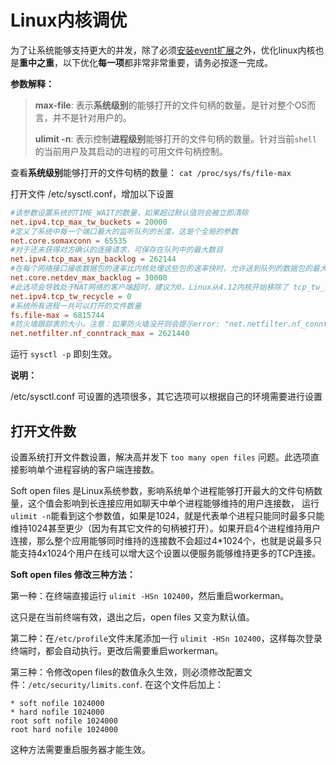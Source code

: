 # Linux内核调优

为了让系统能够支持更大的并发，除了必须[安装event扩展](../install/install.md)之外，优化linux内核也是**重中之重**，以下优化**每一项**都非常非常重要，请务必按逐一完成。

**参数解释：** 

> **max-file**: 表示**系统级别**的能够打开的文件句柄的数量。是针对整个OS而言，并不是针对用户的。
> 
> **ulimit -n**: 表示控制**进程级别**能够打开的文件句柄的数量。针对当前`shell`的当前用户及其启动的进程的可用文件句柄控制。

查看**系统级别**能够打开的文件句柄的数量： `cat /proc/sys/fs/file-max`

打开文件 /etc/sysctl.conf，增加以下设置
```conf
#该参数设置系统的TIME_WAIT的数量，如果超过默认值则会被立即清除
net.ipv4.tcp_max_tw_buckets = 20000
#定义了系统中每一个端口最大的监听队列的长度，这是个全局的参数
net.core.somaxconn = 65535
#对于还未获得对方确认的连接请求，可保存在队列中的最大数目
net.ipv4.tcp_max_syn_backlog = 262144
#在每个网络接口接收数据包的速率比内核处理这些包的速率快时，允许送到队列的数据包的最大数目
net.core.netdev_max_backlog = 30000
#此选项会导致处于NAT网络的客户端超时，建议为0。Linux从4.12内核开始移除了 tcp_tw_recycle 配置，如果报错"No such file or directory"请忽略
net.ipv4.tcp_tw_recycle = 0
#系统所有进程一共可以打开的文件数量
fs.file-max = 6815744
#防火墙跟踪表的大小。注意：如果防火墙没开则会提示error: "net.netfilter.nf_conntrack_max" is an unknown key，忽略即可
net.netfilter.nf_conntrack_max = 2621440
```
运行 `sysctl -p` 即刻生效。

**说明：**

/etc/sysctl.conf 可设置的选项很多，其它选项可以根据自己的环境需要进行设置

## 打开文件数

设置系统打开文件数设置，解决高并发下 ```too many open files``` 问题。此选项直接影响单个进程容纳的客户端连接数。

Soft open files 是Linux系统参数，影响系统单个进程能够打开最大的文件句柄数量，这个值会影响到长连接应用如聊天中单个进程能够维持的用户连接数， 运行```ulimit -n```能看到这个参数值，如果是1024，就是代表单个进程只能同时最多只能维持1024甚至更少（因为有其它文件的句柄被打开）。如果开启4个进程维持用户连接，那么整个应用能够同时维持的连接数不会超过4*1024个，也就是说最多只能支持4x1024个用户在线可以增大这个设置以便服务能够维持更多的TCP连接。

**Soft open files 修改三种方法：**

第一种：在终端直接运行 `ulimit -HSn 102400`，然后重启workerman。

这只是在当前终端有效，退出之后，open files 又变为默认值。

第二种：在`/etc/profile`文件末尾添加一行 `ulimit -HSn 102400`，这样每次登录终端时，都会自动执行。更改后需要重启workerman。

第三种：令修改open files的数值永久生效，则必须修改配置文件：`/etc/security/limits.conf`. 在这个文件后加上：

```
* soft nofile 1024000
* hard nofile 1024000
root soft nofile 1024000
root hard nofile 1024000
```

这种方法需要重启服务器才能生效。

